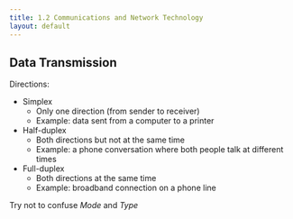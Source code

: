 ```yaml
---
title: 1.2 Communications and Network Technology
layout: default
---
```


## Data Transmission

Directions: 
- Simplex
  - Only one direction (from sender to receiver)
  - Example: data sent from a computer to a printer
- Half-duplex
  - Both directions but not at the same time
  - Example: a phone conversation where both people talk at different times
- Full-duplex
  - Both directions at the same time
  - Example: broadband connection on a phone line

Try not to confuse *Mode* and *Type*
